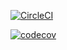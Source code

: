 [![CircleCI](https://dl.circleci.com/status-badge/img/gh/nguyenhoanganhtuan1206/Java-Exercise/tree/main.svg?style=svg)](https://dl.circleci.com/status-badge/redirect/gh/nguyenhoanganhtuan1206/JavaExercise/tree/main)

[![codecov](https://codecov.io/gh/nguyenhoanganhtuan1206/Java-Exercise/branch/main/graph/badge.svg?token=ZEZ22YYQVC)](https://codecov.io/gh/nguyenhoanganhtuan1206/JavaExercise)
